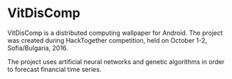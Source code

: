 # VitDisComp

VitDisComp is a distributed computing wallpaper for Android. The project was created during HackTogether competition, held on October 1-2, Sofia/Bulgaria, 2016.

The project uses artificial neural networks and genetic algorithms in order to forecast financial time series.
